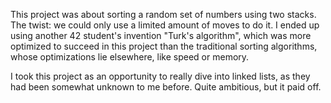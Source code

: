 This project was about sorting a random set of numbers using two stacks. The twist: we could only use a limited amount of moves to do it.
I ended up using another 42 student's invention "Turk's algorithm", which was more optimized to succeed in this project than the traditional sorting algorithms, whose optimizations lie elsewhere, like speed or memory.

I took this project as an opportunity to really dive into linked lists, as they had been somewhat unknown to me before.
Quite ambitious, but it paid off.
